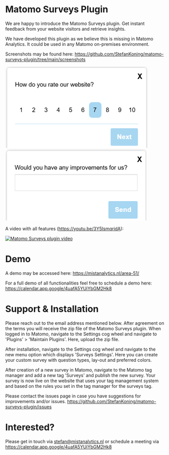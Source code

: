 # Matomo Surveys Plugin

We are happy to introduce the Matomo Surveys plugin.
Get instant feedback from your website visitors and retrieve insights.

We have developed this plugin as we believe this is missing in Matomo Analytics. It could be used in any Matomo on-premises environment.

Screenshots may be found here: https://github.com/StefanKoning/matomo-surveys-plugin/tree/main/screenshots

![Example rating survey](https://github.com/StefanKoning/matomo-surveys-plugin/blob/main/screenshots/Schermafbeelding%202025-05-15%20222525.png)
![Example text survey](https://github.com/StefanKoning/matomo-surveys-plugin/blob/main/screenshots/Schermafbeelding%202025-05-15%20222622.png)

A video with all features (https://youtu.be/3Y5IsmqridA):

[![Matomo Surveys plugin video](https://img.youtube.com/vi/3Y5IsmqridA/0.jpg)](https://www.youtube.com/watch?v=3Y5IsmqridA)

# Demo
A demo may be accessed here: https://mistanalytics.nl/area-51/

For a full demo of all functionalities feel free to schedule a demo here: https://calendar.app.google/4uafA5YUiYbGM2Hk8

# Support & Installation

Please reach out to the email address mentioned below. After agreement on the terms you will receive the zip file of the Matomo Surveys plugin. When logged in to Matomo, navigate to the Settings cog wheel and navigate to 'Plugins' > 'Maintain Plugins'. Here, upload the zip file.

After installation, navigate to the Settings cog wheel and navigate to the new menu option which displays 'Surveys Settings'. Here you can create your custom survey with question types, lay-out and preferred colors.

After creation of a new survey in Matomo, navigate to the Matomo tag manager and add a new tag 'Surveys' and publish the new survey. Your survey is now live on the website that uses your tag management system and based on the rules you set in the tag manager for the surveys tag.

Please contact the issues page in case you have suggestions for improvements and/or issues.
https://github.com/StefanKoning/matomo-surveys-plugin/issues

# Interested?
Please get in touch via stefan@mistanalytics.nl or schedule a meeting via https://calendar.app.google/4uafA5YUiYbGM2Hk8

